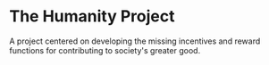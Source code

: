# The Humanity Project
A project centered on developing the missing incentives and reward functions for contributing to society's greater good.
